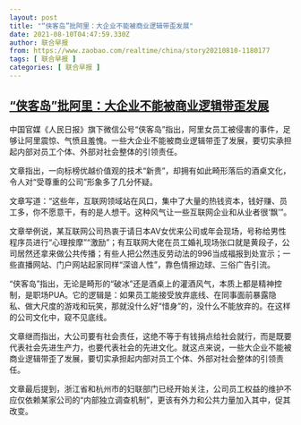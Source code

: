 ```yaml
---
layout: post
title: "“侠客岛”批阿里：大企业不能被商业逻辑带歪发展"
date: 2021-08-10T04:47:59.330Z
author: 联合早报
from: https://www.zaobao.com/realtime/china/story20210810-1180177
tags: [ 联合早报 ]
categories: [ 联合早报 ]
---
```

<!--1628584260000-->
[“侠客岛”批阿里：大企业不能被商业逻辑带歪发展](https://www.zaobao.com/realtime/china/story20210810-1180177)
------

<div>
<p>中国官媒《人民日报》旗下微信公号“侠客岛”指出，阿里女员工被侵害的事件，足够让阿里震惊、气愤且羞愧。一些大企业不能被商业逻辑带歪了发展，要切实承担起内部对员工个体、外部对社会整体的引领责任。</p><p>文章指出，一向标榜优越价值观的技术“新贵”，却拥有如此畸形落后的酒桌文化，令人对“受尊重的公司”形象多了几分怀疑。</p><p>文章写道：“这些年，互联网领域站在风口，集中了大量的热钱资本，钱好赚、员工多，你不愿意干，有的是人想干。这种风气让一些互联网企业和从业者很‘飘’”。</p><section id="imu"><div id="dfp-ad-imu1">        </div></section><p>文章举例说，某互联网公司热衷于请日本AV女优来公司或年会现场，号称给男性程序员进行“心理按摩”“激励”；有互联网大佬在员工婚礼现场张口就是黄段子，公司居然还拿来做公共传播；有些人把公然违反劳动法的996当成福报到处宣示；一些直播网站、门户网站起家同样“深谙人性”，靠色情擦边球、三俗广告引流。</p><p>“侠客岛”指出，无论是畸形的“破冰”还是酒桌上的灌酒风气，本质上都是精神控制，是职场PUA。它的逻辑是：如果员工能接受放弃底线、在同事面前暴露隐私、做大尺度的游戏和玩笑，那就没什么好“惜身”的，没什么不能放弃的。在这样的公司文化中，窥不见底线。</p><p>文章继而指出，大公司要有社会责任，这绝不等于有钱捐点给社会就行，而是既要代表社会先进生产力，也要代表社会的先进文化。就这点来说，一些大企业不能被商业逻辑带歪了发展，要切实承担起内部对员工个体、外部对社会整体的引领责任。</p><p>文章最后提到，浙江省和杭州市的妇联部门已经开始关注，公司员工权益的维护不应仅依赖某家公司的“内部独立调查机制”，更该有外力和公共力量加入其中，促其改变。</p><div id="innity-in-post"></div><div id="dfp-ad-midarticlespecial">        </div>
</div>
